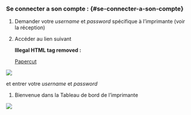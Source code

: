 ### Se connecter a son compte : {#se-connecter-a-son-compte}

1.  Demander votre _username_ et _password_ spécifique à l’imprimante (voir la réception)
2.  Accéder au lien suivant

    **Illegal HTML tag removed :**<g id="right-arrow"><path d="M1.77635684e-14,5 L9,5" id="rod" stroke="#000000" stroke-width="2"></path><path d="M11,5 L6,0.5 L6,9.5 L11,5 Z" id="point" fill="#000000"></path></g>

    [Papercut](http://cmhr.dyndns.org:8085/)

![](Proce%CC%81dures%20Imprimante/Capture%20d%E2%80%99e%CC%81cran%202018-02-28%20a%CC%80%2014.50.31.jpg)

et entrer votre _username_ et _password_

1.  Bienvenue dans la Tableau de bord de l’imprimante

![](Proce%CC%81dures%20Imprimante/Capture%20d%E2%80%99e%CC%81cran%202018-02-28%20a%CC%80%2017.49.46.jpg)